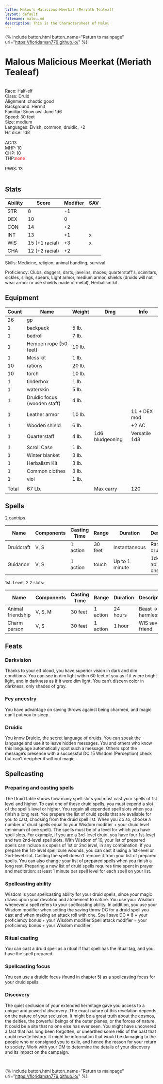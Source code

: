 ```yaml
---
title: Malou's Malicious Meerkat (Meriath Tealeaf)
layout: default
filename: malou.md
description: This is the Charactersheet of Malou
---
```

{% include button.html button_name="Return to mainpage" url="https://floridaman779.github.io/" %}

# Malous Malicious Meerkat (Meriath Tealeaf)

<br>
Race: Half-elf<br>
Class: Druid<br>
Alignment: chaotic good<br>
Background: Hermit<br>
Familiar: Snow owl Juno 1d6<br>
Speed: 30 feet<br>
Size: medium<br>
Languages: Elvish, common, druidic, +2<br>
Hit dice: 1d8<br>
<br>
AC:13<br>
MHP: 10<br>
CHP: 10<br>
THP:<span style="color:red">none</span><br><br>
PWIS: 13<br>
<br>

## Stats

|     Ability    |     Score             |     Modifier    |     SAV    |
|----------------|-----------------------|-----------------|------------|
|     STR        |     8                 |     -1          |            |
|     DEX        |     10                |     0           |            |
|     CON        |     14                |     +2          |            |
|     INT        |     13                |     +1          |     x      |
|     WIS        |     15 (+1 racial)    |     +3          |     x      |
|     CHA        |     12 (+2 racial)    |     +2          |            |

Skills: Medicine, religion, animal handling, survival
 
Proficiency: Clubs, daggers, darts, javelins, maces, quarterstaff's, scimitars, sickles, slings, spears, Light armor, medium armor, shields (druids will not wear armor or use shields made of metal), Herbalism kit
<br>

## Equipment

| Count | Name                         | Weight | Dmg             | Info          |
|-------|------------------------------|--------|-----------------|---------------|
| 26    | gp                           |        |                 |               |
| 1     | backpack                     | 5 lb.  |                 |               |
| 1     | bedroll                      | 7 lb.  |                 |               |
| 1     | Hempen rope (50 feet)        | 10 lb. |                 |               |
| 1     | Mess kit                     | 1 lb.  |                 |               |
| 10    | rations                      | 20 lb. |                 |               |
| 10    | torch                        | 10 lb. |                 |               |
| 1     | tinderbox                    | 1 lb.  |                 |               |
| 1     | waterskin                    | 5 lb.  |                 |               |
| 1     | Druidic focus (wooden staff) | 4 lb.  |                 |               |
| 1     | Leather armor                | 10 lb. |                 | 11 + DEX mod  |
| 1     | Wooden shield                | 6 lb.  |                 | +2 AC         |
| 1     | Quarterstaff                 | 4 lb.  | 1d6 bludgeoning | Versatile 1d8 |
| 1     | Scroll Case                  | 1 lb.  |                 |               |
| 1     | Winter blanket               | 3 lb.  |                 |               |
| 1     | Herbalism Kit                | 3 lb.  |                 |               |
| 1     | Common clothes               | 3 lb.  |                 |               |
| 1     | viol                         | 1 lb.  |                 |               |
|       |                              |        |                 |               |
| Total | 67 Lb.                       |        | Max carry       | 120           |

## Spells

2 cantrips

|     Name          |     Components    |     Casting Time    |     Range      |     Duration          |     Description               |
|-------------------|-------------------|---------------------|----------------|-----------------------|-------------------------------|
|     Druidcraft    |     V, S          |     1 action        |     30 feet    |     Instantaneous     |     Random druid stuff        |
|     Guidance      |     V, S          |     1 action        |     touch      |     Up to 1 minute    |     1d4 for ability checks    |

1st. Level: 2
2 slots:

|     Name                 |     Components    |     Casting Time    |     Range       |     Duration    |     Description          |     Prepared    |
|--------------------------|-------------------|---------------------|-----------------|-----------------|--------------------------|-----------------|
|     Animal friendship    |     V, S, M       |     30 feet         |     1 action    |     24 hours    |     Beast -> harmless    |                 |
|     Charm person         |     V, S          |     30 feet         |     1 action    |     1 hour      |     WIS sav -> friend    |                 |

## Feats

### Darkvision
Thanks to your elf blood, you have superior vision in dark and dim conditions. You can see in dim light within 60 feet of you as if it w ere bright light, and in darkness as if it were dim light. You can’t discern color in darkness, only shades of gray.

### Fey ancestry
You have advantage on saving throws against being charmed, and magic can’t put you to sleep.

### Druidic
You know Druidic, the secret language of druids. You can speak the language and use it to leave hidden messages. You and others who know this language automatically spot such a message. Others spot the message’s presence with a successful DC 15 Wisdom (Perception) check but can’t decipher it without magic.
<br>

## Spellcasting

### Preparing and casting spells
The Druid table shows how many spell slots you must cast your spells of 1st level and higher. To cast one of these druid spells, you must expend a slot of the spell’s level or higher. You regain all expended spell slots when you finish a long rest. You prepare the list of druid spells that are available for you to cast, choosing from the druid spell list. When you do so, choose a number of druid spells equal to your Wisdom modifier + your druid level (minimum of one spell). The spells must be of a level for which you have spell slots. For example, if you are a 3rd-level druid, you have four 1st-level and two 2nd-level spell slots. With Wisdom of 16, your list of prepared spells can include six spells of 1st or 2nd level, in any combination. If you prepare the 1st-level spell cure wounds, you can cast it using a 1st-level or 2nd-level slot. Casting the spell doesn't remove it from your list of prepared spells. You can also change your list of prepared spells when you finish a long rest. Preparing a new list of druid spells requires time spent in prayer and meditation: at least 1 minute per spell level for each spell on your list.

### Spellcasting ability
Wisdom is your spellcasting ability for your druid spells, since your magic draws upon your devotion and atonement to nature. You use your Wisdom whenever a spell refers to your spellcasting ability. In addition, you use your Wisdom modifier when setting the saving throw DC for a druid spell you cast and when making an attack roll with one. Spell save DC = 8 + your proficiency bonus + your Wisdom modifier Spell attack modifier = your proficiency bonus + your Wisdom modifier

### Ritual casting
You can cast a druid spell as a ritual if that spell has the ritual tag, and you have the spell prepared.

### Spellcasting focus
You can use a druidic focus (found in chapter 5) as a spellcasting focus for your druid spells.

### Discovery
The quiet seclusion of your extended hermitage gave you access to a unique and powerful discovery. The exact nature of this revelation depends on the nature of your seclusion. It might be a great truth about the cosmos, the deities, the powerful beings of the outer planes, or the forces of nature. It could be a site that no one else has ever seen. You might have uncovered a fact that has long been forgotten, or unearthed some relic of the past that could rewrite history. It might be information that would be damaging to the people who or consigned you to exile, and hence the reason for your return to society. Work with your DM to determine the details of your discovery and its impact on the campaign.

<br>

{% include button.html button_name="Return to mainpage" url="https://floridaman779.github.io/" %}